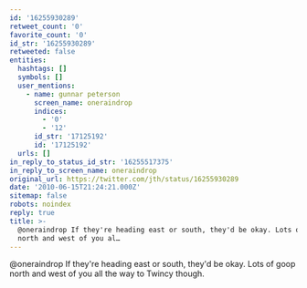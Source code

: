 ```yaml
---
id: '16255930289'
retweet_count: '0'
favorite_count: '0'
id_str: '16255930289'
retweeted: false
entities:
  hashtags: []
  symbols: []
  user_mentions:
    - name: gunnar peterson
      screen_name: oneraindrop
      indices:
        - '0'
        - '12'
      id_str: '17125192'
      id: '17125192'
  urls: []
in_reply_to_status_id_str: '16255517375'
in_reply_to_screen_name: oneraindrop
original_url: https://twitter.com/jth/status/16255930289
date: '2010-06-15T21:24:21.000Z'
sitemap: false
robots: noindex
reply: true
title: >-
  @oneraindrop If they're heading east or south, they'd be okay. Lots of goop
  north and west of you al…
---
```


@oneraindrop If they're heading east or south, they'd be okay. Lots of goop north and west of you all the way to Twincy though.